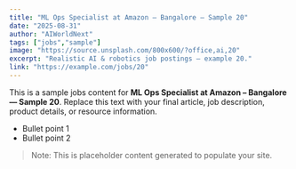 ```yaml
---
title: "ML Ops Specialist at Amazon – Bangalore — Sample 20"
date: "2025-08-31"
author: "AIWorldNext"
tags: ["jobs","sample"]
image: "https://source.unsplash.com/800x600/?office,ai,20"
excerpt: "Realistic AI & robotics job postings — example 20."
link: "https://example.com/jobs/20"
---
```


This is a sample jobs content for **ML Ops Specialist at Amazon – Bangalore — Sample 20**. Replace this text with your final article, job description, product details, or resource information.

- Bullet point 1
- Bullet point 2

> Note: This is placeholder content generated to populate your site.
